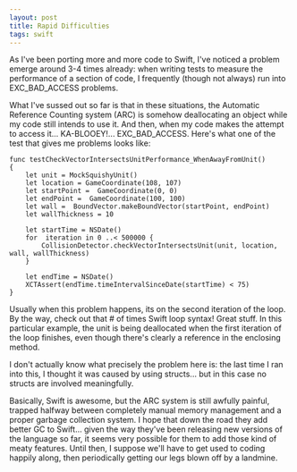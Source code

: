 ```yaml
---
layout: post
title: Rapid Difficulties
tags: swift
---
```


As I've been porting more and more code to Swift, I've noticed a problem emerge around 3-4 times already: when writing tests to measure the performance of a section of code, I frequently (though not always) run into EXC_BAD_ACCESS problems.

What I've sussed out so far is that in these situations, the Automatic Reference Counting system (ARC) is somehow deallocating an object while my code still intends to use it. And then, when my code makes the attempt to access it... KA-BLOOEY!... EXC_BAD_ACCESS. Here's what one of the test that gives me problems looks like:

    func testCheckVectorIntersectsUnitPerformance_WhenAwayFromUnit()
    {
        let unit = MockSquishyUnit()
        let location = GameCoordinate(108, 107)
        let startPoint =  GameCoordinate(0, 0)
        let endPoint =  GameCoordinate(100, 100)
        let wall =  BoundVector.makeBoundVector(startPoint, endPoint)
        let wallThickness = 10
        
        let startTime = NSDate()
        for  iteration in 0 ..< 500000 {
            CollisionDetector.checkVectorIntersectsUnit(unit, location, wall, wallThickness)
        }
        
        let endTime = NSDate()
        XCTAssert(endTime.timeIntervalSinceDate(startTime) < 75)
    }
    
Usually when this problem happens, its on the second iteration of the loop. By the way, check out that # of times Swift loop syntax! Great stuff. In this particular example, the unit is being deallocated when the first iteration of the loop finishes, even though there's clearly a reference in the enclosing method.

I don't actually know what precisely the problem here is: the last time I ran into this, I thought it was caused by using structs... but in this case no structs are involved meaningfully.

Basically, Swift is awesome, but the ARC system is still awfully painful, trapped halfway between completely manual memory management and a proper garbage collection system. I hope that down the road they add better GC to Swift... given the way they've been releasing new versions of the language so far, it seems very possible for them to add those kind of meaty features. Until then, I suppose we'll have to get used to coding happily along, then periodically getting our legs blown off by a landmine.
